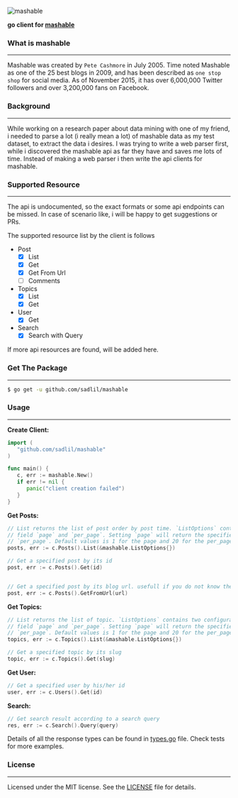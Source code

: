![mashable](https://upload.wikimedia.org/wikipedia/commons/6/6d/Mashable.png)

**go client for [mashable](http://mashable.com)**

### What is mashable
___

Mashable was created by `Pete Cashmore` in July 2005. Time noted Mashable as one of the 25 
best blogs in 2009, and has been described as `one stop shop` for social media.
As of November 2015, it has over 6,000,000 Twitter followers and over 3,200,000 fans on Facebook.

### Background
___

While working on a research paper about data mining with one of my friend, i needed to parse
a lot (i really mean a lot) of mashable data as my test dataset, to extract the data i desires.
I was trying to write a web parser first, while i discovered the mashable api as far they have
and saves me lots of time. Instead of making a web parser i then write the api clients for 
mashable.

### Supported Resource
___

The api is undocumented, so the exact formats or some api endpoints can be missed. In case of
scenario like, i will be happy to get suggestions or PRs.

The supported resource list by the client is follows
- Post
   - [x] List
   - [x] Get
   - [x] Get From Url
   - [ ] Comments
- Topics
   - [x] List
   - [x] Get
- User
   - [x] Get
- Search
   - [x] Search with Query

If more api resources are found, will be added here.

### Get The Package
___

```bash
$ go get -u github.com/sadlil/mashable
```

### Usage
___

**Create Client:**
```go
import (
   "github.com/sadlil/mashable"
)

func main() {
   c, err := mashable.New()
   if err != nil {
      panic("client creation failed")
   }
}
```

**Get Posts:**
```go
// List returns the list of post order by post time. `ListOptions` contains two configurable
// field `page` and `per_page`. Setting `page` will return the specified page of the list. according
// `per_page`. Default values is 1 for the page and 20 for the per_page.
posts, err := c.Posts().List(&mashable.ListOptions{})

// Get a specified post by its id
post, err := c.Posts().Get(id)


// Get a specified post by its blog url. usefull if you do not know the id
post, err := c.Posts().GetFromUrl(url)

```

**Get Topics:**
```go
// List returns the list of topic. `ListOptions` contains two configurable
// field `page` and `per_page`. Setting `page` will return the specified page of the list. according
// `per_page`. Default values is 1 for the page and 20 for the per_page.
topics, err := c.Topics().List(&mashable.ListOptions{})

// Get a specified topic by its slug
topic, err := c.Topics().Get(slug)
```

**Get User:**
```go
// Get a specified user by his/her id
user, err := c.Users().Get(id)
```

**Search:**
```go
// Get search result according to a search query
res, err := c.Search().Query(query)
```

Details of all the response types can be found in [types.go](types.go) file.
Check tests for more examples.


### License
___

Licensed under the MIT license. See the [LICENSE](LICENSE) file for details.